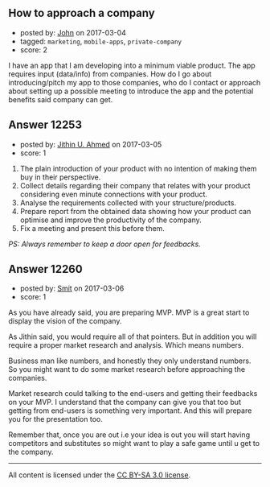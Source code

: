 ## How to approach a company

- posted by: [John](https://stackexchange.com/users/6776049/john) on 2017-03-04
- tagged: `marketing`, `mobile-apps`, `private-company`
- score: 2

I have an app that I am developing into a minimum viable product. The app requires input (data/info) from companies. How do I go about introducing/pitch my app to those companies, who do I contact or approach about setting up a possible meeting to introduce the app and the potential benefits said company can get.


## Answer 12253

- posted by: [Jithin U. Ahmed](https://stackexchange.com/users/3244972/jithin-u-ahmed) on 2017-03-05
- score: 1

 1. The plain introduction of your product with no intention of making them buy in their perspective.
 2. Collect details regarding their company that relates with your product considering even minute connections with your product.
 3. Analyse the requirements collected with your structure/products.
 4. Prepare report from the obtained data showing how your product can optimise and improve the productivity of the company.
 5. Fix a meeting and present this before them.

*PS: Always remember to keep a door open for feedbacks.*


## Answer 12260

- posted by: [Smit](https://stackexchange.com/users/7665731/smit) on 2017-03-06
- score: 1

As you have already said, you are preparing MVP. MVP is a great start to display the vision of the company. 

As Jithin said, you would require all of that pointers. But in addition you will require a proper market research and analysis. Which means numbers. 

Business man like numbers, and honestly they only understand numbers. So you might want to do some market research before approaching the companies. 

Market research could talking to the end-users and getting their feedbacks on your MVP. I understand that the company can give you that too but getting from end-users is something very important. And this will prepare you for the presentation too.

Remember that, once you are out i.e your idea is out you will start having competitors and substitutes so might want to play a safe game until u get to the company.



---

All content is licensed under the [CC BY-SA 3.0 license](https://creativecommons.org/licenses/by-sa/3.0/).
